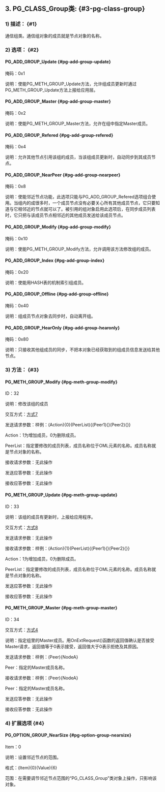 ## 3\. PG_CLASS_Group类: {#3-pg-class-group}

### 1) 描述： {#1}

通信组类。通信组对象的成员就是节点对象的名称。

### 2) 选项： {#2}

#### PG_ADD_GROUP_Update {#pg-add-group-update}

掩码：0x1

说明：使能PG_METH_GROUP_Update方法，允许组成员更新时通过PG_METH_GROUP_Update方法上报给应用层。

#### PG_ADD_GROUP_Master {#pg-add-group-master}

掩码：0x2

说明：使能PG_METH_GROUP_Master方法，允许在组中指定Master成员。

#### PG_ADD_GROUP_Refered {#pg-add-group-refered}

掩码：0x4

说明：允许其他节点引用该组的成员，当该组成员更新时，自动同步到其成员节点。

#### PG_ADD_GROUP_NearPeer {#pg-add-group-nearpeer}

掩码：0x8

说明：使能邻近节点功能，此选项只能与PG_ADD_GROUP_Refered选项组合使用。当组内的成很多时，一个成员节点没有必要关心所有其他成员节点，它只要知道与它相邻近的节点就可以了。被引用的组对象启用此选项后，在同步成员列表时，它只把与该成员节点相邻近的其他成员发送给该成员节点。

#### PG_ADD_GROUP_Modify {#pg-add-group-modify}

掩码：0x10

说明：使能PG_METH_GROUP_Modify方法，允许调用该方法修改组的成员。

#### PG_ADD_GROUP_Index {#pg-add-group-index}

掩码：0x20

说明：使能用HASH表的机制索引组成员。

#### PG_ADD_GROUP_Offline {#pg-add-group-offline}

掩码：0x40

说明：组成员节点对象去同步时，自动离开组。

#### PG_ADD_GROUP_HearOnly {#pg-add-group-hearonly}

掩码：0x80

说明：只接收其他组成员的同步，不把本对象已经获取到的组成员信息发送给其他节点。

### 3) 方法： {#3}

#### PG_METH_GROUP_Modify {#pg-meth-group-modify}

ID：32

说明：修改该组的成员

交互方式：[方式7](..\jie_shao\4_kong_jian_yu_ying_yong_cheng_xu_de_jiao_hu_fang_.md#8-7)

发送请求参数：样例：(Action){0}(PeerList){(Peer1){}(Peer2){}}

Action：1为增加成员，0为删除成员。

PeerList：指定要修改的成员列表，成员名称位于OML元素的名称。成员名称就是节点对象的名称。

接收请求参数：无此操作

发送应答参数：无此操作

接收应答参数：无此操作

#### PG_METH_GROUP_Update {#pg-meth-group-update}

ID：33

说明：该组的成员有更新时，上报给应用程序。

交互方式：[方式8](..\jie_shao\4_kong_jian_yu_ying_yong_cheng_xu_de_jiao_hu_fang_.md#9-8)

发送请求参数：无此操作

接收请求参数：样例：(Action){1}(PeerList){(Peer1){}(Peer2){}}

Action：1为增加成员，0为删除成员。

PeerList：指定要修改的成员列表，成员名称位于OML元素的名称。成员名称就是节点对象的名称。

发送应答参数：无此操作

接收应答参数：无此操作

#### PG_METH_GROUP_Master {#pg-meth-group-master}

ID：34

交互方式：[方式4](..\jie_shao\4_kong_jian_yu_ying_yong_cheng_xu_de_jiao_hu_fang_.md#5-4)

说明：指定组里的Master成员。用OnExtRequest()函数的返回值确认是否接受Master请求，返回值等于0表示接受，返回值大于0表示拒绝及其原因。

发送请求参数：样例：(Peer){NodeA}

Peer：指定的Master成员名称。

接收请求参数：样例：(Peer){NodeA}

Peer：指定的Master成员名称。

发送应答参数：无此操作

接收应答参数：无此操作

### 4) 扩展选项 {#4}

#### PG_OPTION_GROUP_NearSize {#pg-option-group-nearsize}

Item：0

说明：设置邻近节点的范围。

格式：(Item){0}(Value){6}

范围：在需要调节邻近节点范围的“PG_CLASS_Group”类对象上操作，只影响该对象。